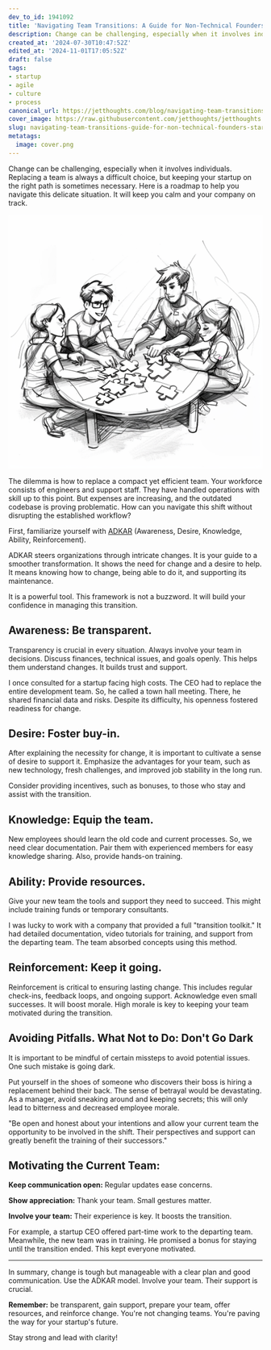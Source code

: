 ```yaml
---
dev_to_id: 1941092
title: 'Navigating Team Transitions: A Guide for Non-Technical Founders'
description: Change can be challenging, especially when it involves individuals. Replacing a team is always a...
created_at: '2024-07-30T10:47:52Z'
edited_at: '2024-11-01T17:05:52Z'
draft: false
tags:
- startup
- agile
- culture
- process
canonical_url: https://jetthoughts.com/blog/navigating-team-transitions-guide-for-non-technical-founders-startup-agile/
cover_image: https://raw.githubusercontent.com/jetthoughts/jetthoughts.github.io/master/content/blog/navigating-team-transitions-guide-for-non-technical-founders-startup-agile/cover.png
slug: navigating-team-transitions-guide-for-non-technical-founders-startup-agile
metatags:
  image: cover.png
---
```

Change can be challenging, especially when it involves individuals. Replacing a team is always a difficult choice, but keeping your startup on the right path is sometimes necessary. Here is a roadmap to help you navigate this delicate situation. It will keep you calm and your company on track.

![Image description](file_0.png)

The dilemma is how to replace a compact yet efficient team. Your workforce consists of engineers and support staff. They have handled operations with skill up to this point. But expenses are increasing, and the outdated codebase is proving problematic. How can you navigate this shift without disrupting the established workflow?

First, familiarize yourself with [ADKAR](https://jetthoughts.com/blog/transforming-titans-outsourcing-odyssey-leadership-agile/) (Awareness, Desire, Knowledge, Ability, Reinforcement).

ADKAR steers organizations through intricate changes. It is your guide to a smoother transformation. It shows the need for change and a desire to help. It means knowing how to change, being able to do it, and supporting its maintenance.

It is a powerful tool. This framework is not a buzzword. It will build your confidence in managing this transition.


Awareness: Be transparent.
-------------------------

Transparency is crucial in every situation. Always involve your team in decisions. Discuss finances, technical issues, and goals openly. This helps them understand changes. It builds trust and support.

I once consulted for a startup facing high costs. The CEO had to replace the entire development team. So, he called a town hall meeting. There, he shared financial data and risks. Despite its difficulty, his openness fostered readiness for change.

Desire: Foster buy-in.
---------------------

After explaining the necessity for change, it is important to cultivate a sense of desire to support it. Emphasize the advantages for your team, such as new technology, fresh challenges, and improved job stability in the long run.

Consider providing incentives, such as bonuses, to those who stay and assist with the transition.

Knowledge: Equip the team.
-------------------------

New employees should learn the old code and current processes. So, we need clear documentation. Pair them with experienced members for easy knowledge sharing. Also, provide hands-on training.

Ability: Provide resources.
--------------------------

Give your new team the tools and support they need to succeed. This might include training funds or temporary consultants.

I was lucky to work with a company that provided a full "transition toolkit." It had detailed documentation, video tutorials for training, and support from the departing team. The team absorbed concepts using this method.


Reinforcement: Keep it going.
----------------------------

Reinforcement is critical to ensuring lasting change. This includes regular check-ins, feedback loops, and ongoing support. Acknowledge even small successes. It will boost morale. High morale is key to keeping your team motivated during the transition.


Avoiding Pitfalls. What Not to Do: Don't Go Dark
------------------------------------------------

It is important to be mindful of certain missteps to avoid potential issues. One such mistake is going dark.

Put yourself in the shoes of someone who discovers their boss is hiring a replacement behind their back. The sense of betrayal would be devastating. As a manager, avoid sneaking around and keeping secrets; this will only lead to bitterness and decreased employee morale.

"Be open and honest about your intentions and allow your current team the opportunity to be involved in the shift. Their perspectives and support can greatly benefit the training of their successors."

Motivating the Current Team:
----------------------------

**Keep communication open:** Regular updates ease concerns.

**Show appreciation:** Thank your team. Small gestures matter.

**Involve your team:** Their experience is key. It boosts the transition.

For example, a startup CEO offered part-time work to the departing team. Meanwhile, the new team was in training. He promised a bonus for staying until the transition ended. This kept everyone motivated.

---

In summary, change is tough but manageable with a clear plan and good communication. Use the ADKAR model. Involve your team. Their support is crucial.

**Remember:** be transparent, gain support, prepare your team, offer resources, and reinforce change. You're not changing teams. You're paving the way for your startup's future.

Stay strong and lead with clarity!